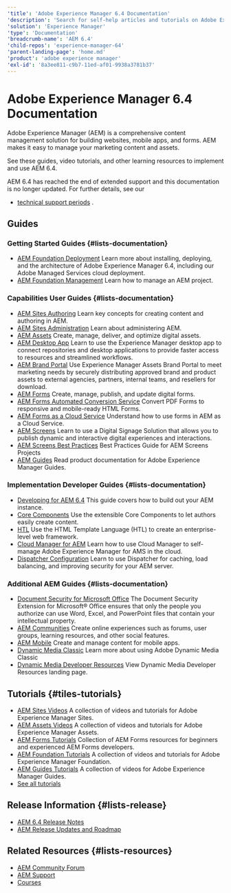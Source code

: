 ```yaml
---
'title': 'Adobe Experience Manager 6.4 Documentation'
'description': 'Search for self-help articles and tutorials on Adobe Experience Manager 6.4. Learn strategies and best practices from experts in live and on-demand video events.'
'solution': 'Experience Manager'
'type': 'Documentation'
'breadcrumb-name': 'AEM 6.4'
'child-repos': 'experience-manager-64'
'parent-landing-page': 'home.md'
'product': 'adobe experience manager'
'exl-id': '8a3ee811-c9b7-11ed-af01-9938a3781b37'
---
```


# Adobe Experience Manager 6.4 Documentation

Adobe Experience Manager (AEM) is a comprehensive content management solution for building websites, mobile apps, and forms. AEM makes it easy to manage your marketing content and assets.

See these guides, video tutorials, and other learning resources to implement and use AEM 6.4.

AEM 6.4 has reached the end of extended support and this documentation is no longer updated. For further details, see our

- [technical support periods](https://helpx.adobe.com/support/programs/eol-matrix.html)
  .

## Guides

### Getting Started Guides {#lists-documentation}

- [AEM Foundation Deployment](https://experienceleague.adobe.com/docs/experience-manager-64/deploying/home.html)
  Learn more about installing, deploying, and the architecture of Adobe Experience Manager 6.4, including our Adobe Managed Services cloud deployment.
- [AEM Foundation Management](https://experienceleague.adobe.com/docs/experience-manager-64/managing/home.html)
  Learn how to manage an AEM project.

### Capabilities User Guides {#lists-documentation}

- [AEM Sites Authoring](https://experienceleague.adobe.com/docs/experience-manager-64/authoring/home.html)
  Learn key concepts for creating content and authoring in AEM.
- [AEM Sites Administration](https://experienceleague.adobe.com/docs/experience-manager-64/administering/home.html)
  Learn about administering AEM.
- [AEM Assets](https://experienceleague.adobe.com/docs/experience-manager-64/assets/home.html)
  Create, manage, deliver, and optimize digital assets.
- [AEM Desktop App](https://experienceleague.adobe.com/docs/experience-manager-desktop-app/using/introduction.html)
  Learn to use the Experience Manager desktop app to connect repositories and desktop applications to provide faster access to resources and streamlined workflows.
- [AEM Brand Portal](https://experienceleague.adobe.com/docs/experience-manager-brand-portal/using/home.html)
  Use Experience Manager Assets Brand Portal to meet marketing needs by securely distributing approved brand and product assets to external agencies, partners, internal teams, and resellers for download.
- [AEM Forms](https://experienceleague.adobe.com/docs/experience-manager-64/forms/home.html)
  Create, manage, publish, and update digital forms.
- [AEM Forms Automated Conversion Service](https://experienceleague.adobe.com/docs/aem-forms-automated-conversion-service/using/introduction.html)
  Convert PDF Forms to responsive and mobile-ready HTML Forms.
- [AEM Forms as a Cloud Service](https://experienceleague.adobe.com/docs/experience-manager-cloud-service/content/forms/forms-overview/home.html)
  Understand how to use forms in AEM as a Cloud Service.
- [AEM Screens](https://experienceleague.adobe.com/docs/experience-manager-screens/user-guide/aem-screens-introduction.html)
  Learn to use a Digital Signage Solution that allows you to publish dynamic and interactive digital experiences and interactions.
- [AEM Screens Best Practices](https://experienceleague.adobe.com/docs/experience-manager-screens/using/about-guide.html)
  Best Practices Guide for AEM Screens Projects
- [AEM Guides](https://experienceleague.adobe.com/docs/experience-manager-guides/using/overview.html)
  Read product documentation for Adobe Experience Manager Guides.

### Implementation Developer Guides {#lists-documentation}

- [Developing for AEM 6.4](https://experienceleague.adobe.com/docs/experience-manager-64/developing/home.html)
  This guide covers how to build out your AEM instance.
- [Core Components](https://experienceleague.adobe.com/docs/experience-manager-core-components/using/introduction.html)
  Use the extensible Core Components to let authors easily create content.
- [HTL](https://experienceleague.adobe.com/docs/experience-manager-htl/content/overview.html)
  Use the HTML Template Language (HTL) to create an enterprise-level web framework.
- [Cloud Manager for AEM](https://experienceleague.adobe.com/docs/experience-manager-cloud-manager/content/introduction.html)
  Learn how to use Cloud Manager to self-manage Adobe Experience Manager for AMS in the cloud.
- [Dispatcher Configuration](https://experienceleague.adobe.com/docs/experience-manager-dispatcher/using/dispatcher.html)
  Learn to use Dispatcher for caching, load balancing, and improving security for your AEM server.

### Additional AEM Guides {#lists-documentation}

- [Document Security for Microsoft Office](https://experienceleague.adobe.com/docs/experience-manager-document-security/using/document-security-extension-microsoft-office.html)
  The Document Security Extension for Microsoft® Office ensures that only the people you authorize can use Word, Excel, and PowerPoint files that contain your intellectual property.
- [AEM Communities](https://experienceleague.adobe.com/docs/experience-manager-64/communities/home.html)
  Create online experiences such as forums, user groups, learning resources, and other social features.
- [AEM Mobile](https://experienceleague.adobe.com/docs/experience-manager-64/mobile/home.html)
  Create and manage content for mobile apps.
- [Dynamic Media Classic](https://experienceleague.adobe.com/docs/dynamic-media-classic/using/upgrade/upgrade.html)
  Learn more about using Adobe Dynamic Media Classic
- [Dynamic Media Developer Resources](dynamic-media-developer-resources.html)
  View Dynamic Media Developer Resources landing page.

## Tutorials {#tiles-tutorials}

- [AEM Sites Videos](https://experienceleague.adobe.com/docs/experience-manager-learn/sites/overview.html)
  A collection of videos and tutorials for Adobe Experience Manager Sites.
- [AEM Assets Videos](https://experienceleague.adobe.com/docs/experience-manager-learn/assets/overview.html)
  A collection of videos and tutorials for Adobe Experience Manager Assets.
- [AEM Forms Tutorials](https://experienceleague.adobe.com/docs/experience-manager-learn/forms/overview.html)
  Collection of AEM Forms resources for beginners and experienced AEM Forms developers.
- [AEM Foundation Tutorials](https://experienceleague.adobe.com/docs/experience-manager-learn/foundation/overview.html)
  A collection of videos and tutorials for Adobe Experience Manager Foundation.
- [AEM Guides Tutorials](https://experienceleague.adobe.com/docs/experience-manager-guides-learn/videos/overview.html)
  A collection of videos for Adobe Experience Manager Guides.
- [See all tutorials](experience-manager-tutorials.html)

## Release Information {#lists-release}

- [AEM 6.4 Release Notes](https://experienceleague.adobe.com/docs/experience-manager-64/release-notes/home.html)
- [AEM Release Updates and Roadmap](https://experienceleague.adobe.com/docs/experience-manager-release-information/aem-release-updates/home.html)

## Related Resources {#lists-resources}

- [AEM Community Forum](https://experienceleaguecommunities.adobe.com/t5/adobe-experience-manager/ct-p/adobe-experience-manager-community)
- [AEM Support](https://experienceleague.adobe.com/?support-solution=Experience+Manager#support)
- [Courses](https://experienceleague.adobe.com/#courses)
